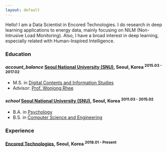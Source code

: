 ```yaml
---
layout: default
---
```


Hello!
I am a Data Scientist in Encored Technologies.
I do research in deep learning applications to energy data, mainly focusing on NILM (Non-Intrusive Load Monitoring). Also, I have a broad interest in deep learning, especially related with Human-Inspired Intelligence.

### Education

<h4 class="education">
  <i class="material-icons md-18">account_balance</i>
  <a href="http://convergence.snu.ac.kr/">Seoul National University (SNU)</a>, Seoul, Korea
  <sup>2015.03 - 2017.02</sup>
</h4>

- M.S. in [Digital Contents and Information Studies]
- Advisor: [Prof. Wonjong Rhee](http://adsl.snu.ac.kr/?p=13209)

[Digital Contents and Information Studies]: http://convergence.snu.ac.kr/main/%ea%b5%90%ec%9c%a1-%eb%94%94%ec%a7%80%ed%84%b8%ec%a0%95%eb%b3%b4%ec%9c%b5%ed%95%a9-%ec%a0%84%ea%b3%b5%ec%86%8c%ea%b0%9c-copy?lang=en

<h4 class="education">
  <i class="material-icons md-18">school</i>
  <a href="http://en.snu.ac.kr/">Seoul National University (SNU)</a>, Seoul, Korea
  <sup>2011.03 - 2015.02</sup>
</h4>

- B.A. in [Psychology]
- B.S. in [Computer Science and Engineering]

[Psychology]: http://psych.snu.ac.kr/
[Computer Science and Engineering]: https://cse.snu.ac.kr/en

### Experience

<h4 class="experience">
  <a href="enertalk">Encored Technologies</a>, Seoul, Korea
  <sup>2018.01 - Present</sup>
</h4>

